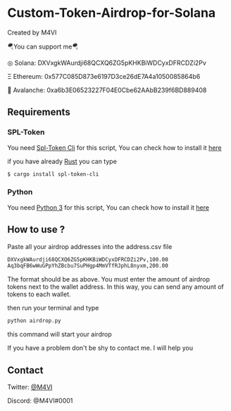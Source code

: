 # Custom-Token-Airdrop-for-Solana
Created by M4VI

🪂You can support me🪂

◎ Solana: DXVxgkWAurdji68QCXQ6ZG5pKHKBiWDCyxDFRCDZi2Pv

Ξ Ethereum: 0x577C085D873e6197D3ce26dE7A4a1050085864b6

🔺 Avalanche: 0xa6b3E06523227F04E0Cbe62AAbB239f6BD889408


## Requirements

### SPL-Token 

You need [Spl-Token Cli](https://spl.solana.com/token) for this script, You can check how to install it [here](https://spl.solana.com/token)

if you have already [Rust](https://rustup.rs/) you can type     
```bash
$ cargo install spl-token-cli
```


### Python

You need [Python 3](https://www.python.org/downloads/) for this script, You can check how to install it [here](https://www.python.org/downloads/)



## How to use ?

Paste all your airdrop addresses into the address.csv file

```bash
DXVxgkWAurdji68QCXQ6ZG5pKHKBiWDCyxDFRCDZi2Pv,100.00
Aq3bqFB6wWuGPpYhZBcbu7SuPHgp4MmVTfRJphL8nyxm,200.00
```
The format should be as above. You must enter the amount of airdrop tokens next to the wallet address. In this way, you can send any amount of tokens to each wallet.


then run your terminal and type
```bash
python airdrop.py
```
this command will start your airdrop

If you have a problem don't be shy to contact me. I will help you
## Contact


Twitter: [@M4VI](https://twitter.com/m4vi_dev)

Discord: @M4VI#0001

